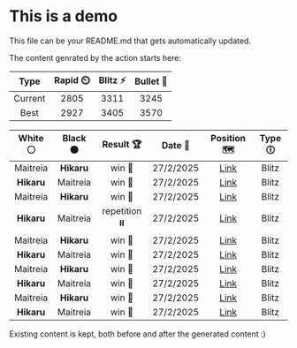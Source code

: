 # This is a demo

This file can be your README.md that gets automatically updated.

The content genrated by the action starts here:

<!--START_SECTION:chessStats-->
<!-- Automatically generated with https://github.com/Balastrong/chess-stats-action -->

| Type | Rapid ⏲️ | Blitz ⚡ | Bullet 🔫 |
|:---:|:---:|:---:|:---:|
| Current | 2805 | 3311 | 3245 |
| Best | 2927 | 3405 | 3570 |

| White ⚪ | Black ⚫ | Result 🏆 | Date 📅 | Position 🗺️ | Type 🕕 |
|:---:|:---:|:---:|:---:|:---:|:---:|
| Maitreia | **Hikaru** | win 🥇 | 27/2/2025 | <a href="http://www.ee.unb.ca/cgi-bin/tervo/fen.pl?select=q7/2p2p1k/1p1pbnrp/1P2p3/2P1P3/2P1B1P1/4Q1BP/5RK1 w - - 7 37">Link</a> | Blitz |
| **Hikaru** | Maitreia | win 🥇 | 27/2/2025 | <a href="http://www.ee.unb.ca/cgi-bin/tervo/fen.pl?select=8/p2R1p1k/1p4p1/4q2p/P1P4P/1P3P2/5QK1/8 b - - 6 41">Link</a> | Blitz |
| Maitreia | **Hikaru** | win 🥇 | 27/2/2025 | <a href="http://www.ee.unb.ca/cgi-bin/tervo/fen.pl?select=6k1/1p3pp1/2p4p/3q1Q2/p2P4/P4NP1/1P2rP1P/6K1 w - - 0 33">Link</a> | Blitz |
| **Hikaru** | Maitreia | repetition ⏸️ | 27/2/2025 | <a href="http://www.ee.unb.ca/cgi-bin/tervo/fen.pl?select=6k1/1R4R1/6p1/5p1p/5P1P/6P1/r6r/4K3 b - - 10 80">Link</a> | Blitz |
| Maitreia | **Hikaru** | win 🥇 | 27/2/2025 | <a href="http://www.ee.unb.ca/cgi-bin/tervo/fen.pl?select=1r4nk/2r5/6R1/4p1BB/4PP2/6P1/1p4K1/8 w - - 2 47">Link</a> | Blitz |
| **Hikaru** | Maitreia | win 🥇 | 27/2/2025 | <a href="http://www.ee.unb.ca/cgi-bin/tervo/fen.pl?select=8/1p6/rPpk2R1/8/3P3P/3KP3/8/8 b - - 2 46">Link</a> | Blitz |
| Maitreia | **Hikaru** | win 🥇 | 27/2/2025 | <a href="http://www.ee.unb.ca/cgi-bin/tervo/fen.pl?select=8/6k1/3p2p1/6Pp/P1P1r3/6P1/6NK/8 w - - 0 46">Link</a> | Blitz |
| **Hikaru** | Maitreia | win 🥇 | 27/2/2025 | <a href="http://www.ee.unb.ca/cgi-bin/tervo/fen.pl?select=8/8/1k2p3/1P3p2/1K1P1Pp1/6Pp/7P/8 b - - 2 47">Link</a> | Blitz |
| Maitreia | **Hikaru** | win 🥇 | 27/2/2025 | <a href="http://www.ee.unb.ca/cgi-bin/tervo/fen.pl?select=r4rk1/1R4b1/3pq1pp/8/4p3/4n1P1/P3PPKP/3Q1R2 w - - 0 25">Link</a> | Blitz |
| **Hikaru** | Maitreia | win 🥇 | 27/2/2025 | <a href="http://www.ee.unb.ca/cgi-bin/tervo/fen.pl?select=2b1r3/6k1/2P2qp1/1R3p1p/3Q2n1/4PNP1/5P2/5RK1 b - - 3 31">Link</a> | Blitz |

<!--END_SECTION:chessStats-->

Existing content is kept, both before and after the generated content :)
